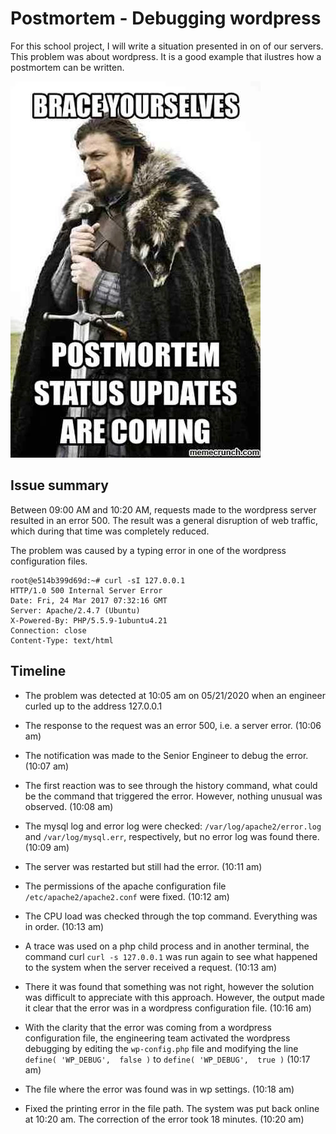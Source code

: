# Postmortem - Debugging wordpress

For this school project, I will write a situation presented in on of our servers. This problem was about wordpress. It is a good example that ilustres how a postmortem can be written.

![](https://github.com/dfbq91/holberton-system_engineering-devops/blob/master/0x19-postmortem/postmortem.jpg)

## Issue summary
Between 09:00 AM and 10:20 AM, requests made to the wordpress server resulted in an error 500. The result was a general disruption of web traffic, which during that time was completely reduced.

The problem was caused by a typing error in one of the wordpress configuration files.
```shell
root@e514b399d69d:~# curl -sI 127.0.0.1
HTTP/1.0 500 Internal Server Error
Date: Fri, 24 Mar 2017 07:32:16 GMT
Server: Apache/2.4.7 (Ubuntu)
X-Powered-By: PHP/5.5.9-1ubuntu4.21
Connection: close
Content-Type: text/html
```

## Timeline

- The problem was detected at 10:05 am on 05/21/2020 when an engineer curled up to the address 127.0.0.1

- The response to the request was an error 500, i.e. a server error. (10:06 am)

- The notification was made to the Senior Engineer to debug the error. (10:07 am)

- The first reaction was to see through the history command, what could be the command that triggered the error. However, nothing unusual was observed. (10:08 am)

- The mysql log and error log were checked: `/var/log/apache2/error.log` and `/var/log/mysql.err`, respectively, but no error log was found there. (10:09 am)

- The server was restarted but still had the error. (10:11 am)

- The permissions of the apache configuration file `/etc/apache2/apache2.conf` were fixed. (10:12 am)

- The CPU load was checked through the top command. Everything was in order. (10:13 am)

- A trace was used on a php child process and in another terminal, the command curl `curl -s 127.0.0.1` was run again to see what happened to the system when the server received a request. (10:13 am)

- There it was found that something was not right, however the solution was difficult to appreciate with this approach. However, the output made it clear that the error was in a wordpress configuration file. (10:16 am)

- With the clarity that the error was coming from a wordpress configuration file, the engineering team activated the wordpress debugging by editing the `wp-config.php` file and modifying the line `define( 'WP_DEBUG',  false )` to `define( 'WP_DEBUG',  true )` (10:17 am)

- The file where the error was found was in wp settings.  (10:18 am)

- Fixed the printing error in the file path. The system was put back online at 10:20 am. The correction of the error took 18 minutes. (10:20 am)

